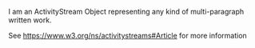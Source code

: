 I am an ActivityStream Object representing any kind of multi-paragraph written work.

See https://www.w3.org/ns/activitystreams#Article for more information